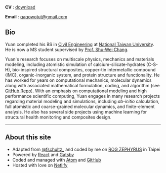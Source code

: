 

**CV** : [download](https://drive.google.com/file/d/1oumg9hWhbhjsvoUpB5QpmyBvsQnCMg_c/view?usp=sharing')

**Email** : <a href='mailto:qaqowotut@gmail.com'> qaqowotut@gmail.com </a>

## Bio

Yuan completed his BS in [Civil Engineering](http://www.ce.ntu.edu.tw/en/) at [National Taiwan University](https://www.ntu.edu.tw/english/index.html). He is now a MS student supervised by [Prof. Shu-Wei Chang](https://sites.google.com/site/ntuchangsw/).

Yuan's research focuses on multiscale physics, mechanics and materials modeling, including atomistic simulation of calcium-silicate-hydrates (C-S-H), bio-inspired structural composites, copper-tin intermetallic compound (IMC), organic-inorganic system, and protein structure and functionality. He has worked for years on computational mechanics, molecular dynamics along with associated mathematical formulation, coding, and algorithm (see [GitHub Repo](https://github.com/Chiang-Yuan)). With an emphasis on computational modeling and high performance scientific computing, Yuan engages in many research projects regarding material modeling and simulations, including *ab-initio* calculation, full atomistic and coarse-grained molecular dynamics, and finite-element analysis. He also has several side projects using machine learning for structural health monitoring and composites design.

-----

## About this site

* Adapted from [@fschultz_](https://twitter.com/fschultz_) and coded by me on [ROG ZEPHYRUS](https://www.asus.com/ROG-Zephyrus-M-GU502-Studio-Edition/) in Taipei
* Powered by [React](https://reactjs.org/) and [Gatsby](https://www.gatsbyjs.org/)
* Coded and managed with [Atom](https://atom.io/) and [GitHub](https://github.com/)
* Hosted with love on [Netlify](https://www.netlify.com/)
